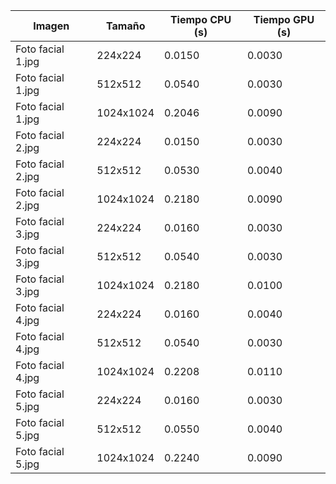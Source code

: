 | Imagen | Tamaño | Tiempo CPU (s) | Tiempo GPU (s) |
|--------|--------|----------------|----------------|
| Foto facial 1.jpg | 224x224 | 0.0150 | 0.0030 |
| Foto facial 1.jpg | 512x512 | 0.0540 | 0.0030 |
| Foto facial 1.jpg | 1024x1024 | 0.2046 | 0.0090 |
| Foto facial 2.jpg | 224x224 | 0.0150 | 0.0030 |
| Foto facial 2.jpg | 512x512 | 0.0530 | 0.0040 |
| Foto facial 2.jpg | 1024x1024 | 0.2180 | 0.0090 |
| Foto facial 3.jpg | 224x224 | 0.0160 | 0.0030 |
| Foto facial 3.jpg | 512x512 | 0.0540 | 0.0030 |
| Foto facial 3.jpg | 1024x1024 | 0.2180 | 0.0100 |
| Foto facial 4.jpg | 224x224 | 0.0160 | 0.0040 |
| Foto facial 4.jpg | 512x512 | 0.0540 | 0.0030 |
| Foto facial 4.jpg | 1024x1024 | 0.2208 | 0.0110 |
| Foto facial 5.jpg | 224x224 | 0.0160 | 0.0030 |
| Foto facial 5.jpg | 512x512 | 0.0550 | 0.0040 |
| Foto facial 5.jpg | 1024x1024 | 0.2240 | 0.0090 |